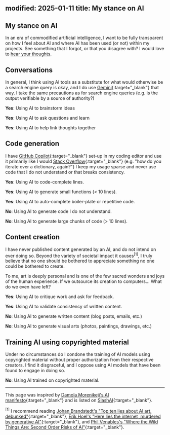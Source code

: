 modified: 2025-01-11
title: My stance on AI
---

## <i class="fa-duotone fa-light fa-microchip-ai me-1"></i>My stance on AI

In an era of commodified artificial intelligence, I want to be fully transparent on how I feel about AI and where AI has been used (or not) within my projects. See something that I forgot, or that you disagree with? I would love to [hear your thoughts](/contact/).

## Conversations

In general, I think using AI tools as a substitute for what would otherwise be a search engine query is okay, and I do use [Gemini](https://gemini.google.com/app){:target="_blank"} that way. I take the same precautions as for search engine queries (e.g. is the output verifiable by a source of authority?)

<i class="fa-duotone fa-light fa-thumbs-up color-green"></i>
<b>Yes</b>: Using AI to brainstorm ideas

<i class="fa-duotone fa-light fa-thumbs-up color-green"></i>
<b>Yes</b>: Using AI to ask questions and learn

<i class="fa-duotone fa-light fa-thumbs-up color-green"></i>
<b>Yes</b>: Using AI to help link thoughts together

## Code generation

I have [GitHub Copilot](https://github.com/features/copilot){:target="_blank"} set-up in my coding editor and use it primarily like I would [Stack Overflow](https://stackoverflow.com/){:target="_blank"} (e.g. "how do you iterate over a dictionary, again?") I keep my usage sparse and never use code that I do not understand or that breaks consistency.

<i class="fa-duotone fa-light fa-thumbs-up color-green"></i>
<b>Yes</b>: Using AI to code-complete lines.

<i class="fa-duotone fa-light fa-thumbs-up color-green"></i>
<b>Yes</b>: Using AI to generate small functions (< 10 lines).

<i class="fa-duotone fa-light fa-thumbs-up color-green"></i>
<b>Yes</b>: Using AI to auto-complete boiler-plate or repetitive code.

<i class="fa-duotone fa-light fa-thumbs-down color-red"></i>
<b>No</b>: Using AI to generate code I do not understand.

<i class="fa-duotone fa-light fa-thumbs-down color-red"></i>
<b>No</b>: Using AI to generate large chunks of code (> 10 lines).

## Content creation

I have never published content generated by an AI, and do not intend on ever doing so. Beyond the variety of societal impact it causes<sup>[1]</sup>, I truly believe that no one should be bothered to appreciate something no one could be bothered to create.

To me, art is deeply personal and is one of the few sacred wonders and joys of the human experience. If we outsource its creation to computers... What do we even have left?

<i class="fa-duotone fa-light fa-thumbs-up color-green"></i>
<b>Yes</b>: Using AI to critique work and ask for feedback.

<i class="fa-duotone fa-light fa-thumbs-up color-green"></i>
<b>Yes</b>: Using AI to validate consistency of written content.

<i class="fa-duotone fa-light fa-thumbs-down color-red"></i>
<b>No</b>: Using AI to generate written content (blog posts, emails, etc.)

<i class="fa-duotone fa-light fa-thumbs-down color-red"></i>
<b>No</b>: Using AI to generate visual arts (photos, paintings, drawings, etc.)

## Training AI using copyrighted material

Under no circumstances do I condone the training of AI models using copyrighted material without proper authorization from their respective creators. I find it disgraceful, and I oppose using AI models that have been found to engage in doing so.

<i class="fa-duotone fa-light fa-thumbs-down color-red"></i>
<b>No</b>: Using AI trained on copyrighted material.

---

This page was inspired by [Damola Morenikeji's AI manifesto](https://www.bydamo.la/p/ai-manifesto){:target="_blank"} and is listed on [SlashAI](https://slashai.page/){:target="_blank"}.

<sup>[1]</sup> I recommend reading [Johan Brandstedt's "Top ten lies about AI art, debunked"](https://johancb.substack.com/p/top-ten-lies-about-ai-art-debunked){:target="_blank"}, [Erik Hoel's "Here lies the internet, murdered by generative AI"](https://www.theintrinsicperspective.com/p/here-lies-the-internet-murdered-by){:target="_blank"}, and [Phil Venables's "Where the Wild Things Are: Second Order Risks of AI"](https://www.philvenables.com/post/where-the-wild-things-are-second-order-risks-of-ai){:target="_blank"}.